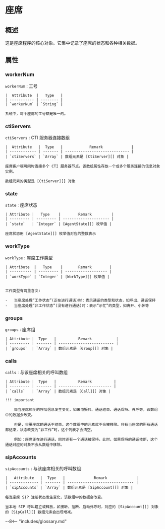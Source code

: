 # 座席

## 概述

这是座席程序的核心对象。它集中记录了座席的状态和各种相关数据。

## 属性

### workerNum

`workerNum`
: 工号

    |  Attribute  |   Type   |
    | ----------- | -------- |
    | `workerNum` | `String` |

    系统中，每个座席的工号都是唯一的。

### ctiServers

`ctiServers`
: CTI 服务器连接数组

    |  Attribute   |  Type   |            Remark             |
    | ------------ | ------- | ----------------------------- |
    | `ctiServers` | `Array` | 数组元素是 [CtiServer][] 对象 |

    座席客户端可同时连接多个 CTI 服务器节点。该数组属性存放一个或多个服务连接的信息对象实例。

    数组元素的类型是 [CtiServer][] 对象

### state

`state`
: 座席状态

    | Attribute |   Type    |        Remark         |
    | --------- | --------- | --------------------- |
    | `state`   | `Integer` | [AgentState][] 枚举值 |

    座席状态用 [AgentState][] 枚举值对应的整数表示

### workType

`workType`
: 座席工作类型

    | Attribute  |   Type    |       Remark        |
    | ---------- | --------- | ------------------- |
    | `workType` | `Integer` | [WorkType][] 枚举值 |


    工作类型有两重含义:

    -   当座席处理“工作状态”(正在进行通话)时：表示通话的类型和状态，如呼出、通话保持
    -   当座席处理“非工作状态”(没有进行通话)时：表示“示忙”的类型，如离开、小休等

### groups

`groups`
: 座席组

    | Attribute |  Type   |          Remark           |
    | --------- | ------- | ------------------------- |
    | `groups`  | `Array` | 数组元素是 [Group][] 对象 |

### calls

`calls`
: 与该座席相关的呼叫数组

    | Attribute |  Type   |          Remark          |
    | --------- | ------- | ------------------------ |
    | `calls`   | `Array` | 数组元素是 [Call][] 对象 |

    !!! important

        每当座席相关的呼叫信息发生变化，如来电振铃、通话结束、通话保持、外呼等，该数组中的数据会改变。

        但是，只要座席的通话不结束，这个数组中的元素就不会被移除。只有当座席的所有通话都结束，状态改变为“非工作”时，这个列表才会清空。

        例如：座席正在进行通话，同时还有一个通话被保持。此时，如果保持的通话挂断，这个通话对应的对象不会从数组中移除。

### sipAccounts

`sipAccounts`
: 与该座席相关的呼叫数组

    |   Attribute   |  Type   |             Remark             |
    | ------------- | ------- | ------------------------------ |
    | `sipAccounts` | `Array` | 数组元素是 [SipAccount][] 对象 |

    每当座席 SIP 注册状态发生变化，该数组中的数据会改变。

    当本地 SIP 呼叫建立或释放，如接听、挂断、启动外呼时，对应的 [SipAccount][] 对象的 [SipCall][] 数组元素会出现增减。

[ctiserver]: cti_server.md
[agentstate]: enums.md#座席状态
[worktype]: enums.md#座席工作类型
[group]: group.md
[call]: call.md
[sipaccount]: sip_account.md
[sipcall]: sip_call.md

--8<-- "includes/glossary.md"
